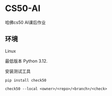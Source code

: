 # CS50-AI
哈佛cs50 AI课后作业

## 环境

Linux

 最低版本 Python 3.12.

安装测试工具

```
pip install check50

check50 --local <owner>/<repo>/<branch>/<check>
```

